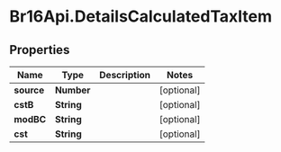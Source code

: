 # Br16Api.DetailsCalculatedTaxItem

## Properties
Name | Type | Description | Notes
------------ | ------------- | ------------- | -------------
**source** | **Number** |  | [optional] 
**cstB** | **String** |  | [optional] 
**modBC** | **String** |  | [optional] 
**cst** | **String** |  | [optional] 


